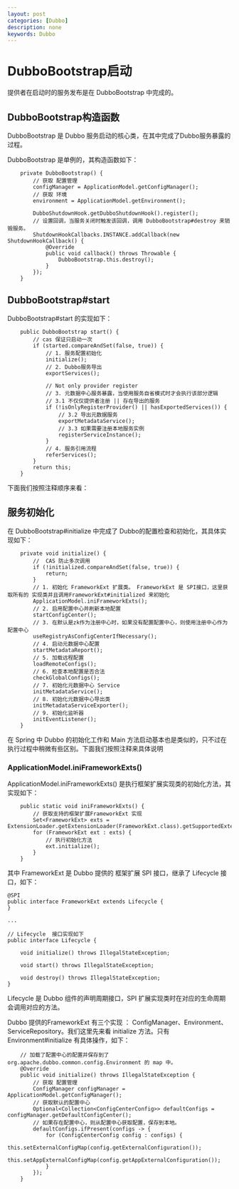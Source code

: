 ```yaml
---
layout: post
categories: [Dubbo]
description: none
keywords: Dubbo
---
```

# DubboBootstrap启动
提供者在启动时的服务发布是在 DubboBootstrap 中完成的。

## DubboBootstrap构造函数
DubboBootstrap 是 Dubbo 服务启动的核心类，在其中完成了Dubbo服务暴露的过程。

DubboBootstrap 是单例的，其构造函数如下：
```
    private DubboBootstrap() {
    	// 获取 配置管理
        configManager = ApplicationModel.getConfigManager();
        // 获取 环境
        environment = ApplicationModel.getEnvironment();

        DubboShutdownHook.getDubboShutdownHook().register();
        // 设置回调，当服务关闭时触发该回调，调用 DubboBootstrap#destroy 来销毁服务。
        ShutdownHookCallbacks.INSTANCE.addCallback(new ShutdownHookCallback() {
            @Override
            public void callback() throws Throwable {
                DubboBootstrap.this.destroy();
            }
        });
    }

```

## DubboBootstrap#start
DubboBootstrap#start 的实现如下：
```
    public DubboBootstrap start() {
    	// cas 保证只启动一次
        if (started.compareAndSet(false, true)) {
        	// 1. 服务配置初始化
            initialize();
            // 2. Dubbo服务导出
            exportServices();

            // Not only provider register
            // 3. 元数据中心服务暴露，当使用服务自省模式时才会执行该部分逻辑
            // 3.1 不仅仅提供者注册 || 存在导出的服务
            if (!isOnlyRegisterProvider() || hasExportedServices()) {
                // 3.2 导出元数据服务
                exportMetadataService();
                // 3.3 如果需要注册本地服务实例
                registerServiceInstance();
            }
			// 4. 服务引用流程
            referServices();
        }
        return this;
    }

```

下面我们按照注释顺序来看：

## 服务初始化
在 DubboBootstrap#initialize 中完成了 Dubbo的配置检查和初始化，其具体实现如下：
```
    private void initialize() {
    	//  CAS 防止多次调用
        if (!initialized.compareAndSet(false, true)) {
            return;
        }
		// 1. 初始化 FrameworkExt 扩展类。 FrameworkExt 是 SPI接口，这里获取所有的 实现类并且调用FrameworkExt#initialized 来初始化
        ApplicationModel.iniFrameworkExts();
		// 2. 启用配置中心并刷新本地配置
        startConfigCenter();
		// 3. 在默认是zk作为注册中心时，如果没有配置配置中心，则使用注册中心作为配置中心
        useRegistryAsConfigCenterIfNecessary();
		// 4. 启动元数据中心配置
        startMetadataReport();
		// 5. 加载远程配置
        loadRemoteConfigs();
		// 6. 检查本地配置是否合法
        checkGlobalConfigs();
		// 7. 初始化元数据中心 Service
        initMetadataService();
		// 8. 初始化元数据中心导出类
        initMetadataServiceExporter();
		// 9. 初始化监听器
        initEventListener();
    }

```
在 Spring 中 Dubbo 的初始化工作和 Main 方法启动基本也是类似的，只不过在执行过程中稍微有些区别。下面我们按照注释来具体说明

### ApplicationModel.iniFrameworkExts()
ApplicationModel.iniFrameworkExts() 是执行框架扩展实现类的初始化方法，其实现如下：
```
    public static void iniFrameworkExts() {
    	// 获取支持的框架扩展FrameworkExt 实现 
        Set<FrameworkExt> exts = ExtensionLoader.getExtensionLoader(FrameworkExt.class).getSupportedExtensionInstances();
        for (FrameworkExt ext : exts) {
        	// 执行初始化方法
            ext.initialize();
        }
    }

```
其中 FrameworkExt 是 Dubbo 提供的 框架扩展 SPI 接口，继承了 Lifecycle 接口，如下：

```
@SPI
public interface FrameworkExt extends Lifecycle {
}

...

// Lifecycle  接口实现如下
public interface Lifecycle {

    void initialize() throws IllegalStateException;

    void start() throws IllegalStateException;

    void destroy() throws IllegalStateException;
}

```
Lifecycle 是 Dubbo 组件的声明周期接口，SPI 扩展实现类时在对应的生命周期会调用对应的方法。

Dubbo 提供的FrameworkExt 有三个实现 ： ConfigManager、Environment、ServiceRepository。我们这里先来看 initialize 方法。只有 Environment#initialize 有具体操作，如下：
```
	// 加载了配置中心的配置并保存到了  org.apache.dubbo.common.config.Environment 的 map 中。
    @Override
    public void initialize() throws IllegalStateException {
    	// 获取 配置管理
        ConfigManager configManager = ApplicationModel.getConfigManager();
        // 获取默认的配置中心
        Optional<Collection<ConfigCenterConfig>> defaultConfigs = configManager.getDefaultConfigCenter();
        // 如果存在配置中心，则从配置中心获取配置，保存到本地。
        defaultConfigs.ifPresent(configs -> {
            for (ConfigCenterConfig config : configs) {
                this.setExternalConfigMap(config.getExternalConfiguration());
                this.setAppExternalConfigMap(config.getAppExternalConfiguration());
            }
        });
    }

```

